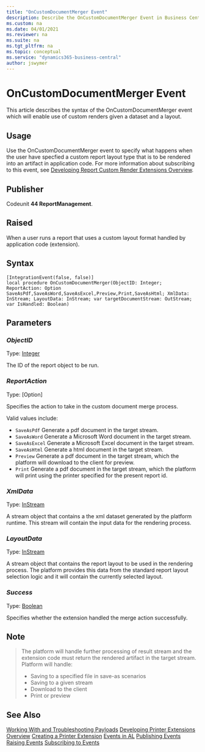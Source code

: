 ```yaml
---
title: "OnCustomDocumentMerger Event"
description: Describe the OnCustomDocumentMerger Event in Business Central.
ms.custom: na
ms.date: 04/01/2021
ms.reviewer: na
ms.suite: na
ms.tgt_pltfrm: na
ms.topic: conceptual
ms.service: "dynamics365-business-central"
author: jswymer
---
```

# OnCustomDocumentMerger Event

This article describes the syntax of the OnCustomDocumentMerger event which will enable use of custom renders given a dataset and a layout.

## Usage

Use the OnCustomDocumentMerger event to specify what happens when the user have specfied a custom report layout type that is to be rendered into an artifact in application code. For more information about subscribing to this event, see [Developing Report Custom Render Extensions Overview](devenv-reports-custom-render.md).

## Publisher

Codeunit **44 ReportManagement**.

## Raised

When a user runs a report that uses a custom layout format handled by application code (extension).

## Syntax

```AL
[IntegrationEvent(false, false)]
local procedure OnCustomDocumentMerger(ObjectID: Integer; ReportAction: Option SaveAsPdf,SaveAsWord,SaveAsExcel,Preview,Print,SaveAsHtml; XmlData: InStream; LayoutData: InStream; var targetDocumentStream: OutStream; var IsHandled: Boolean)
```

## Parameters

### *ObjectID*

Type: [Integer](methods-auto/integer/integer-data-type.md)

The ID of the report object to be run.

### *ReportAction*

Type: [Option]

Specifies the action to take in the custom document merge process.

Valid values include:

- `SaveAsPdf` Generate a pdf document in the target stream.
- `SaveAsWord` Generate a Microsoft Word document in the target stream.
- `SaveAsExcel` Generate a Microsoft Excel document in the target stream.
- `SaveAsHtml` Generate a html document in the target stream.
- `Preview` Generate a pdf document in the target stream, which the platform will download to the client for preview.
- `Print` Generate a pdf document in the target stream, which the platform will print using the printer specified for the present report id.

### *XmlData*

Type: [InStream](methods-auto/instream/instream-data-type.md)

A stream object that contains a the xml dataset generated by the platform runtime. This stream will contain the input data for the rendering process.

### *LayoutData*

Type: [InStream](methods-auto/instream/instream-data-type.md)

A stream object that contains the report layout to be used in the rendering process. The platform provides this data from the standard report layout selection logic and it will contain the currently selected layout.

### *Success*

Type: [Boolean](methods-auto/boolean/boolean-data-type.md)

Specifies whether the extension handled the merge action successfully.

## Note

>The platform will handle further processing of result stream and the extension code must return the rendered artifact in the target stream. Platform will handle:
>
>- Saving to a specified file in save-as scenarios
>- Saving to a given stream
>- Download to the client
>- Print or preview

## See Also

[Working With and Troubleshooting Payloads](devenv-reports-troubleshoot-printing.md)
[Developing Printer Extensions Overview](devenv-reports-printing.md)
[Creating a Printer Extension](devenv-reports-create-printer-extension.md)
[Events in AL](devenv-events-in-al.md)
[Publishing Events](devenv-publishing-events.md)
[Raising Events](devenv-raising-events.md)
[Subscribing to Events](devenv-subscribing-to-events.md)
